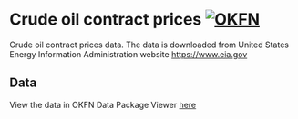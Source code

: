 # Crude oil contract prices [![OKFN](https://img.shields.io/badge/data-OKFN-green.svg)](https://data.okfn.org/tools/view?url=https%3A%2F%2Fraw.githubusercontent.com%2Fmr-vara%2Fcrude-oil-contract%2Fmaster%2Fdatapackage.json) 
Crude oil contract prices data. The data is downloaded from United States Energy Information Administration website https://www.eia.gov

## Data
View the data in OKFN Data Package Viewer [here](https://data.okfn.org/tools/view?url=https%3A%2F%2Fraw.githubusercontent.com%2Fmr-vara%2Fcrude-oil-contract%2Fmaster%2Fdatapackage.json)
